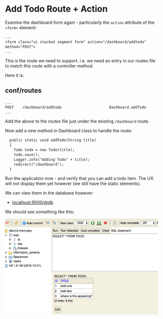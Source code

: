 # Add Todo Route + Action

Examine the dashboard form again - particularly the `action` attribute of the `<form>` element:

~~~
...
<form class="ui stacked segment form" action="/dashboard/addtodo" method="POST">
...
~~~

This is the route we need to support. i.e. we need an entry in our routes file to match this route with a controller method.

Here it is:

## conf/routes

~~~
...
POST    /dashboard/addtodo                      Dashboard.addTodo
...
~~~


Add the above to the routes file just under the existing `/dashboard` route.

Now add a new method in Dashboard class to handle the route:

~~~
  public static void addTodo(String title)
  {
    Todo todo = new Todo(title);
    todo.save();
    Logger.info("Adding Todo" + title);
    redirect("/dashboard");
  }
~~~

Run the application now - and verify that you can add a todo item. The UX will not display them yet however (we still have the static elements). 

We can view them in the database however:

- <localhost:9000/@db>

We should see something like this:

![](img/02.png)



